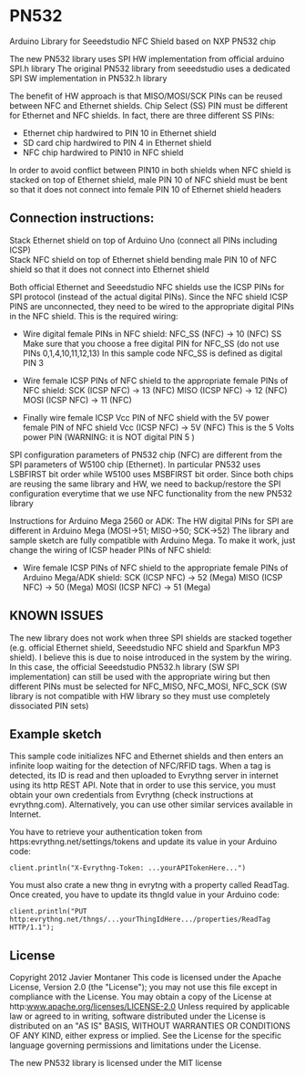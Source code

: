 PN532
==============

Arduino Library for Seeedstudio NFC Shield based on NXP PN532 chip

The new PN532 library uses SPI HW implementation from official arduino SPI.h library
The original PN532 library from seeedstudio uses a dedicated SPI SW implementation in PN532.h library 

The benefit of HW approach is that MISO/MOSI/SCK PINs can be reused between NFC and Ethernet shields. 
Chip Select (SS) PIN must be different for Ethernet and NFC shields.
In fact, there are three different SS PINs: 
- Ethernet chip hardwired to PIN 10 in Ethernet shield
- SD card chip hardwired to PIN 4 in Ethernet shield
- NFC chip hardwired to PIN10 in NFC shield

In order to avoid conflict between PIN10 in both shields when NFC shield is stacked on top of 
Ethernet shield, male PIN 10 of NFC shield must be bent so that it does not
connect into female PIN 10 of Ethernet shield headers

Connection instructions:
------------------------

Stack Ethernet shield on top of Arduino Uno (connect all PINs including ICSP)  
Stack NFC shield on top of Ethernet shield bending male PIN 10 of NFC shield so that it does not connect
into Ethernet shield

Both official Ethernet and Seeedstudio NFC shields use the ICSP PINs for SPI protocol (instead of the 
actual digital PINs). Since the NFC shield ICSP PINS are unconnected,
 they need to be wired to the appropriate digital PINs in the NFC shield.
This is the required wiring:

- Wire digital female PINs in NFC shield:
           NFC_SS  (NFC)  -> 10 (NFC)  SS    
     Make sure that you choose a free digital PIN for NFC_SS (do not use PINs 0,1,4,10,11,12,13)
     In this sample code NFC_SS is defined as digital PIN 3

- Wire female ICSP PINs of NFC shield to the appropriate female PINs of NFC shield:
           SCK  (ICSP NFC)  -> 13 (NFC)
           MISO (ICSP NFC)  -> 12 (NFC)
           MOSI (ICSP NFC)  -> 11 (NFC)

- Finally wire female ICSP Vcc PIN of NFC shield with the 5V power female PIN of NFC shield
           Vcc  (ICSP NFC)  -> 5V (NFC) This is the 5 Volts power PIN (WARNING: it is NOT digital PIN 5 )

SPI configuration parameters of PN532 chip (NFC) are different from the SPI parameters of 
W5100 chip (Ethernet). 
In particular PN532 uses LSBFIRST bit order while W5100 uses MSBFIRST bit order.
Since both chips are reusing the same library and HW, we need to backup/restore the SPI configuration 
everytime that we use NFC functionality from the new PN532 library

Instructions for Arduino Mega 2560 or ADK:
The HW digital PINs for SPI are different in Arduino Mega (MOSI->51; MISO->50; SCK->52)
The library and sample sketch are fully compatible with Arduino Mega. To make it work, 
just change the wiring of 
ICSP header PINs of NFC shield:

  * Wire female ICSP PINs of NFC shield to the appropriate female PINs 
    of Arduino Mega/ADK shield:
           SCK  (ICSP NFC)  -> 52 (Mega)
           MISO (ICSP NFC)  -> 50 (Mega)
           MOSI (ICSP NFC)  -> 51 (Mega)


KNOWN ISSUES
-------------

The new library does not work when three SPI shields are stacked together (e.g. official Ethernet shield, 
Seeedstudio NFC shield and Sparkfun MP3 shield). 
I believe this is due to noise introduced in the system by the wiring. In this case, the official 
Seeedstudio PN532.h library (SW SPI implementation) can still be used with the appropriate wiring but 
then different PINs must be selected for 
NFC_MISO, NFC_MOSI, NFC_SCK (SW library is not compatible with HW library so they must use 
completely dissociated PIN sets)


Example sketch
--------------
This sample code initializes NFC and Ethernet shields and then enters an infinite loop waiting for 
the detection of NFC/RFID tags.
When a tag is detected, its ID is read and then uploaded to Evrythng server in internet using its 
http REST API.
Note that in order to use this service, you must obtain your own credentials from Evrythng 
(check instructions at evrythng.com). 
Alternatively, you can use other similar services available in Internet.

You have to retrieve your authentication token from https:evrythng.net/settings/tokens and update 
its value in your Arduino code: 

    client.println("X-Evrythng-Token: ...yourAPITokenHere...")
    
You must also crate a new thng in evrytng with a property called ReadTag. Once created, you have 
to update its thngId value in your Arduino code: 

    client.println("PUT http:evrythng.net/thngs/...yourThingIdHere.../properties/ReadTag HTTP/1.1");


License
-------------

Copyright 2012 Javier Montaner
This code is licensed under the Apache License, Version 2.0 (the "License"); you may not use this file 
except in compliance with the License. 
You may obtain a copy of the License at http:www.apache.org/licenses/LICENSE-2.0
Unless required by applicable law or agreed to in writing, software distributed under the License is 
distributed on an "AS IS" BASIS, WITHOUT WARRANTIES 
OR CONDITIONS OF ANY KIND, either express or implied. See the License for the specific language 
governing permissions and limitations under the License.

The new PN532 library is licensed under the MIT license
